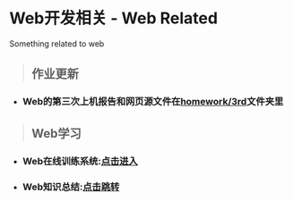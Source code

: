 # Web开发相关 - Web Related
Something related to web

> ## 作业更新
- ### Web的第三次上机报告和网页源文件在[homework/3rd](homework/3rd)文件夹里

> ## Web学习
- ### Web在线训练系统:[点击进入](http://sjydzq.top/web)
- ### Web知识总结:[点击跳转](tutorials/README.md)

